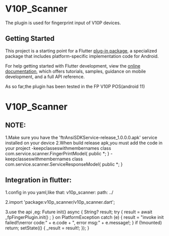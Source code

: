 # V10P_Scanner

The plugin is used for fingerprint input of   V10P devices.

## Getting Started

This project is a starting point for a Flutter
[plug-in package](https://flutter.dev/developing-packages/),
a specialized package that includes platform-specific implementation code for
Android.

For help getting started with Flutter development, view the
[online documentation](https://flutter.dev/docs), which offers tutorials,
samples, guidance on mobile development, and a full API reference.

As so far,the plugin has been tested in the FP V10P POS(android 11)

# V10P_Scanner
## NOTE:
1.Make sure you have the 'ftrAnsiSDKService-release_1.0.0.0.apk' service installed on your device
2.When build release apk,you must add the code in your project
-keepclasseswithmembernames class com.service.scanner.FingerPrintModel{
public *;
}
-keepclasseswithmembernames class com.service.scanner.ServiceResponseModel{
public *;
}

## Integration in flutter:
1.config in you yaml,like that:
v10p_scanner:
path: ../

2.import 'package:v10p_scanner/v10p_scanner.dart';

3.use the api ,eg:
Future<void> init() async {
String? result;
try {
result = await _fpFingerPlugin.init()   ;
} on PlatformException catch (e) {
result = "invoke init failed!\nerror code:" +
e.code +
", error msg:" +
e.message!;
}
if (!mounted) return;
setState(() {
_result = result!;
});
}
   
     
    




